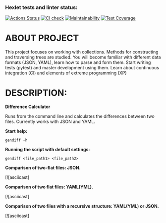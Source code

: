 ### Hexlet tests and linter status:
[![Actions Status](https://github.com/gordienkoas/python-project-50/actions/workflows/hexlet-check.yml/badge.svg)](https://github.com/gordienkoas/python-project-50/actions)
[![CI check](https://github.com/gordienkoas/python-project-50/actions/workflows/pyci.yml/badge.svg)](https://github.com/gordienkoas/python-project-50/actions/workflows/pyci.yml)
[![Maintainability](https://api.codeclimate.com/v1/badges/8a0d61df77390d5df8a6/maintainability)](https://codeclimate.com/github/gordienkoas/python-project-50/maintainability)
[![Test Coverage](https://api.codeclimate.com/v1/badges/8a0d61df77390d5df8a6/test_coverage)](https://codeclimate.com/github/gordienkoas/python-project-50/test_coverage)

# ABOUT PROJECT 

This project focuses on working with collections. Methods for constructing and traversing trees are studied. You will become familiar with different data formats (JSON, YAML), learn how to parse and form them. Start writing tests (pytest) and master development using them. Learn about continuous integration (CI) and elements of extreme programming (XP)
    

# DESCRIPTION:

****Difference Calculator****

Runs from the command line and calculates the differences between two files. Currently works with JSON and YAML.

**Start help:**

`gendiff -h`

**Running the script with default settings:**

`gendiff <file_path1> <file_path2>`

**Comparison of two-flat files: JSON.**

[![asciicast]

**Comparison of two flat files: YAML(YML).**

[![asciicast]

**Comparison of two files with a recursive structure: YAML(YML) or JSON.**

[![asciicast]